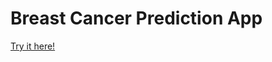 # Breast Cancer Prediction App

[Try it here!](https://breast-cancer-prediction-app-garrison.streamlit.app)

